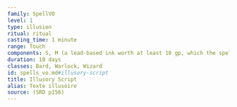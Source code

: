 ```yaml
---
family: SpellVO
level: 1
type: illusion
ritual: ritual
casting_time: 1 minute
range: Touch
components: S, M (a lead-based ink worth at least 10 gp, which the spell consumes)
duration: 10 days
classes: Bard, Warlock, Wizard
id: spells_vo.md#illusory-script
title: Illusory Script
alias: Texte illusoire
source: (SRD p156)
---
```


